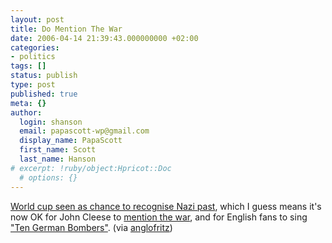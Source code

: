 ```yaml
---
layout: post
title: Do Mention The War
date: 2006-04-14 21:39:43.000000000 +02:00
categories:
- politics
tags: []
status: publish
type: post
published: true
meta: {}
author:
  login: shanson
  email: papascott-wp@gmail.com
  display_name: PapaScott
  first_name: Scott
  last_name: Hanson
# excerpt: !ruby/object:Hpricot::Doc
  # options: {}
---
```

<p><a href="http://msnbc.msn.com/id/12318337/" title="World cup seen as chance to recognise Nazi past - Financial Times - MSNBC.com">World cup seen as chance to recognise Nazi past</a>, which I guess means it's now OK for John Cleese to <a href="http://www.fawltysite.net/episode06.htm">mention the war</a>, and for English fans to sing <a href="http://football.guardian.co.uk/Columnists/Column/0,,1731689,00.html">"Ten German Bombers"</a>. (via <a href="http://www.anglofritz.com/2006/04/no_were_listening.html">anglofritz</a>)</p>
